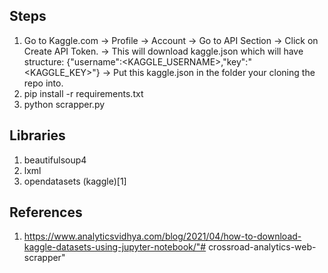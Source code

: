 ## Steps
1. Go to Kaggle.com -> Profile -> Account -> Go to API Section -> Click on Create API Token.
    -> This will download kaggle.json which will have structure: {"username":<KAGGLE_USERNAME>,"key":"<KAGGLE_KEY>"}
    -> Put this kaggle.json in the folder your cloning the repo into.
2. pip install -r requirements.txt
3. python scrapper.py



## Libraries
1. beautifulsoup4
2. lxml
3. opendatasets (kaggle)[1]

## References
1. https://www.analyticsvidhya.com/blog/2021/04/how-to-download-kaggle-datasets-using-jupyter-notebook/"# crossroad-analytics-web-scrapper" 
